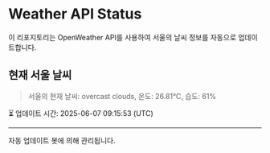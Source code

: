 
# Weather API Status

이 리포지토리는 OpenWeather API를 사용하여 서울의 날씨 정보를 자동으로 업데이트합니다.

## 현재 서울 날씨
> 서울의 현재 날씨: overcast clouds, 온도: 26.81°C, 습도: 61%

⏳ 업데이트 시간: 2025-06-07 09:15:53 (UTC)

---
자동 업데이트 봇에 의해 관리됩니다.
